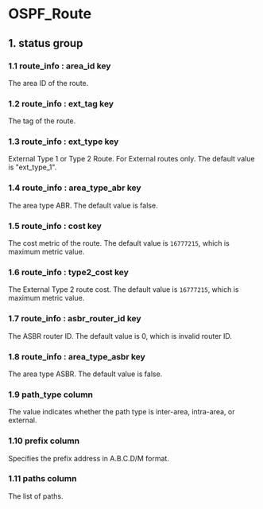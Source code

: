 # OSPF_Route

## 1. status group

### 1.1 route_info : area_id key

The area ID of the route.

### 1.2 route_info : ext_tag key

The tag of the route.

### 1.3 route_info : ext_type key

External Type 1 or Type 2 Route. For External routes only. The default value is
"ext_type_1".

### 1.4 route_info : area_type_abr key

The area type ABR. The default value is false.

### 1.5 route_info : cost key

The cost metric of the route. The default value is `16777215`, which is maximum
metric value.

### 1.6 route_info : type2_cost key

The External Type 2 route cost. The default value is `16777215`, which is
maximum metric value.

### 1.7 route_info : asbr_router_id key

The ASBR router ID. The default value is 0, which is invalid router ID.

### 1.8 route_info : area_type_asbr key

The area type ASBR. The default value is false.

### 1.9 path_type column

The value indicates whether the path type is inter-area, intra-area, or
external.

### 1.10 prefix column

Specifies the prefix address in A.B.C.D/M format.

### 1.11 paths column

The list of paths.


